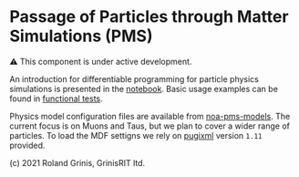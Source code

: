 # Passage of Particles through Matter Simulations (PMS) 

:warning: This component is under active development.

An introduction for differentiable programming for particle physics simulations is presented in the [notebook](differentiable_programming_pms.ipynb). Basic usage examples can be found in [functional tests](../../test/pms).

Physics model configuration files are available from [noa-pms-models](https://github.com/grinisrit/noa-pms-models). The current focus is on Muons and Taus, but we plan to cover a wider range of particles. To load the MDF settigns we rely on [pugixml](https://github.com/zeux/pugixml)  version `1.11` provided.

(c) 2021 Roland Grinis, GrinisRIT ltd.